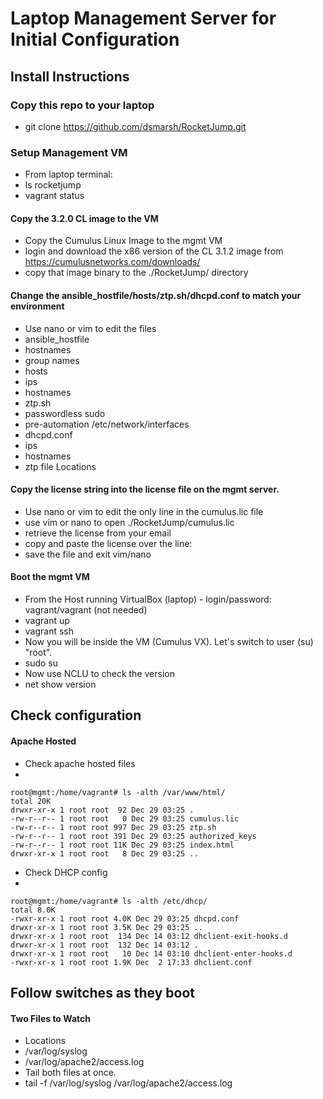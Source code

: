 # Laptop Management Server for Initial Configuration

## Install Instructions

### Copy this repo to your laptop
- git clone https://github.com/dsmarsh/RocketJump.git

### Setup Management VM
- From laptop terminal:
 - ls rocketjump
 - vagrant status

#### Copy the 3.2.0 CL image to the VM
- Copy the Cumulus Linux Image to the mgmt VM
 - login and download the x86 version of the CL 3.1.2 image from https://cumulusnetworks.com/downloads/
 - copy that image binary to the ./RocketJump/ directory

#### Change the ansible_hostfile/hosts/ztp.sh/dhcpd.conf to match your environment
- Use nano or vim to edit the files
 - ansible_hostfile
  - hostnames
  - group names
 - hosts
  - ips
  - hostnames
 - ztp.sh
  - passwordless sudo
  - pre-automation /etc/network/interfaces
 - dhcpd.conf
  - ips
  - hostnames
  - ztp file Locations

#### Copy the license string into the license file on the mgmt server.
- Use nano or vim to edit the only line in the cumulus.lic file
 - use vim or nano to open ./RocketJump/cumulus.lic
 - retrieve the license from your email
 - copy and paste the license over the line: <replace this line with license string>
 - save the file and exit vim/nano

#### Boot the mgmt VM
- From the Host running VirtualBox (laptop) - login/password: vagrant/vagrant (not needed)
 - vagrant up
 - vagrant ssh
- Now you will be inside the VM (Cumulus VX). Let's switch to user (su) "root".
 - sudo su
- Now use NCLU to check the version
 - net show version


## Check configuration
#### Apache Hosted
- Check apache hosted files
 -
 ```
root@mgmt:/home/vagrant# ls -alth /var/www/html/
total 20K
drwxr-xr-x 1 root root  92 Dec 29 03:25 .
-rw-r--r-- 1 root root   0 Dec 29 03:25 cumulus.lic
-rw-r--r-- 1 root root 997 Dec 29 03:25 ztp.sh
-rw-r--r-- 1 root root 391 Dec 29 03:25 authorized_keys
-rw-r--r-- 1 root root 11K Dec 29 03:25 index.html
drwxr-xr-x 1 root root   8 Dec 29 03:25 ..
```
- Check DHCP config
 -
 ```
root@mgmt:/home/vagrant# ls -alth /etc/dhcp/
total 8.0K
-rwxr-xr-x 1 root root 4.0K Dec 29 03:25 dhcpd.conf
drwxr-xr-x 1 root root 3.5K Dec 29 03:25 ..
drwxr-xr-x 1 root root  134 Dec 14 03:12 dhclient-exit-hooks.d
drwxr-xr-x 1 root root  132 Dec 14 03:12 .
drwxr-xr-x 1 root root   10 Dec 14 03:10 dhclient-enter-hooks.d
-rwxr-xr-x 1 root root 1.9K Dec  2 17:33 dhclient.conf
```




## Follow switches as they boot
#### Two Files to Watch
- Locations
 - /var/log/syslog
 - /var/log/apache2/access.log
- Tail both files at once.
 - tail -f /var/log/syslog /var/log/apache2/access.log
